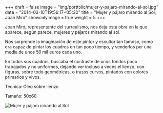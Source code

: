 +++
draft = false
image = "img/portfolio/mujer-y-pajaro-mirando-al-sol.jpg"
date = "2014-03-10T19:56:17+05:30"
title = "Mujer y pájaro mirando al Sol, Joan Miró"
showonlyimage = true
weight = 5
+++

Joan Miró, representante del surrealismo, nos deja esta obra en la que aparece, según parece, mujeres y pájaros mirando al sol.
<!--more-->

Nos sorprende la imaginación de este pintor y escultor tan famoso, como era capaz de pintar los cuadros en tan poco tiempo, y venderlos por una media de unos 50 mil euros cada uno.

En todos sus cuadros, buscaba el contraste de unos fondos poco trabajados y no uniformes, dejando ver incluso a veces el lienzo, con figuras, sobre todo geométricas, o trazos curvos, pintados con colores primarios y vivos.

Técnica: Óleo sobre lienzo

Tamaño: 50x60

![Mujer y pájaro mirando al Sol](/img/portfolio/mujer-y-pajaro-mirando-al-sol.jpg)

